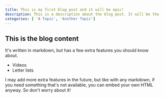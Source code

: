 ```yaml
---
title: This is my first blog post and it will be epic!
description: This is a description about the blog post. It will be the introductory paragraph used in search results, on blog list pages, and at the top of the blog post. It's pretty important.
categories: [ 'A Topic', 'Another Topic']
---
```


## This is the blog content

It's written in markdown, but has a few extra features you should know about.

- Videos
- Letter lists

I may add more extra features in the future, but like with any markdown, if you need something that's not available, you can embed your own HTML anyway. So don't worry about it!